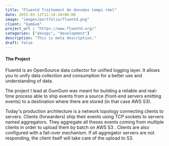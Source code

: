 ```yaml
---
title: "Fluentd Traitement de données temps réel"
date: 2015-03-12T12:14:34+06:00
image: "images/portfolio/fluentd.png"
client: "GumGum"
project_url : "https://www.fluentd.org/"
categories: ["devops", "development"]
description: "This is meta description."
draft: false
---
```


#### The Project

Fluentd is an OpenSource data collector for unified logging layer. It allows you to unify data collection and consumption for a better use and understanding of data.

The project I lead at GumGum was meant for building a reliable and real-time process able to ship events from a source (front-end servers emitting events) to a destination where there are stored (in that case AWS S3).

Today's production architecture is a network topology connecting clients to servers. Clients (forwarders) ship their events using TCP sockets to servers named aggregators. They aggregate all theses events coming from multiple clients in order to upload them by batch on AWS S3
.
Clients are also configured with a fail-over mechanism. If all aggregator servers are not responding, the client itself will take care of the upload to S3.

